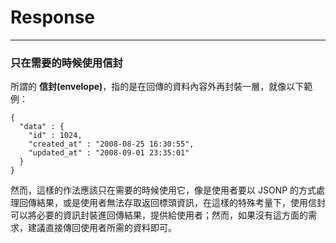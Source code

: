 # Response

---

### 只在需要的時候使用信封

所謂的 **信封\(envelope\)**，指的是在回傳的資料內容外再封裝一層，就像以下範例：

```
{
  "data" : {
    "id" : 1024,
    "created_at" : "2008-08-25 16:30:55",
    "updated_at" : "2008-09-01 23:35:01"
  }
}
```

然而，這樣的作法應該只在需要的時候使用它，像是使用者要以 JSONP 的方式處理回傳結果，或是使用者無法存取返回標頭資訊，在這樣的特殊考量下，使用信封可以將必要的資訊封裝進回傳結果，提供給使用者；然而，如果沒有這方面的需求，建議直接傳回使用者所需的資料即可。

